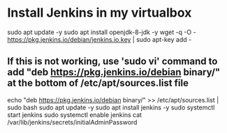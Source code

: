 # Install Jenkins in my virtualbox


sudo apt update -y 
sudo apt install openjdk-8-jdk -y 
wget -q -O - https://pkg.jenkins.io/debian/jenkins.io.key | sudo apt-key add - 
## If this is not working, use 'sudo vi' command to add "deb https://pkg.jenkins.io/debian binary/" at the bottom of /etc/apt/sources.list file
echo "deb https://pkg.jenkins.io/debian binary/" >> /etc/apt/sources.list | sudo bash
sudo apt update -y
sudo apt install jenkins -y
sudo systemctl start jenkins 
sudo systemctl enable jenkins
cat /var/lib/jenkins/secrets/initialAdminPassword


